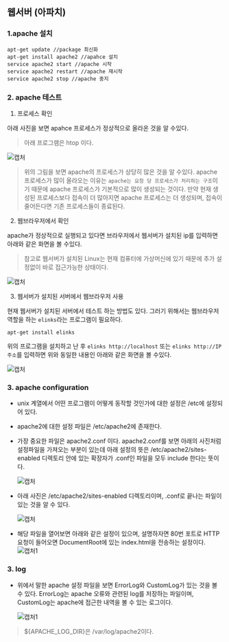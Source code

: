 ## 웹서버 (아파치)

### 1.apache 설치

```
apt-get update //package 최신화
apt-get install apache2 //apahce 설치
service apache2 start //apache 시작
service apache2 restart //apache 재시작
service apache2 stop //apache 중지
```

### 2. apache 테스트

1. 프로세스 확인

아래 사진을 보면 apahce 프로세스가 정상적으로 올라온 것을 알 수있다.
> 아래 프로그램은 htop 이다.

![캡처](https://user-images.githubusercontent.com/31675104/65374706-d1532300-dcc7-11e9-96d5-40d3a4272748.PNG)

> 위의 그림을 보면 apache의 프로세스가 상당히 많은 것을 알 수있다. apache 프로세스가 많이 올라오는 이유는 `apache는 요청 당 프로세스가 처리하는 구조`이기 때문에 apache 프로세스가 기본적으로 많이 생성되는 것이다. 만약 현재 생성된 프로세스보다 접속이 더 많아지면 apache 프로세스는 더 생성되며, 접속이 줄어든다면 기존 프로세스들이 종료된다.


2. 웹브라우저에서 확인

apache가 정상적으로 실행되고 있다면 브라우저에서 웹서버가 설치된 ip를 입력하면 아래와 같은 화면을 볼 수있다. 

> 참고로 웹서버가 설치된 Linux는 현재 컴퓨터에 가상머신에 있기 때문에 추가 설정없이 바로 접근가능한 상태이다.

![캡처](https://user-images.githubusercontent.com/31675104/65374780-b3d28900-dcc8-11e9-87ca-04da684ce62a.PNG)

3. 웹서버가 설치된 서버에서 웹브라우저 사용

현재 웹서버가 설치된 서버에서 테스트 하는 방법도 있다. 그러기 위해서는 웹브라우저 역할을 하는 `elinks`라는 프로그램이 필요하다.

```
apt-get install elinks
```

위의 프로그램을 설치하고 난 후 `elinks http://localhost` 또는 `elinks http://IP주소`를 입력하면 위와 동일한 내용인 아래와 같은 화면을 볼 수있다.

![캡처](https://user-images.githubusercontent.com/31675104/65374820-365b4880-dcc9-11e9-898d-aabb1ec4bed0.PNG)


### 3. apache configuration
 - unix 계열에서 어떤 프로그램이 어떻게 동작할 것인가에 대한 설정은 /etc에 설정되어 있다.
 - apache2에 대한 설정 파일은 /etc/apache2에 존재한다.
 - 가장 중요한 파일은 apache2.conf 이다. apache2.conf를 보면 아래의 사진처럼 설정파일을 가져오는 부분이 있는데 아래 설정의 뜻은 /etc/apache2/sites-enabled 디렉토리 안에 있는 확장자가 .conf인 파일을 모두 include 한다는 뜻이다.

     ![캡처](https://user-images.githubusercontent.com/31675104/65434595-098a6b00-de5a-11e9-9792-6fe69f30513d.PNG)

  - 아래 사진은 /etc/apache2/sites-enabled 디렉토리이며, .conf로 끝나는 파일이 있는 것을 알 수 있다.

    ![캡처](https://user-images.githubusercontent.com/31675104/65434869-83225900-de5a-11e9-8ef7-64fe419ea592.PNG)

- 해당 파일을 열어보면 아래와 같은 설정이 있으며, 설명하자면 80번 포트로 HTTP 요청이 들어오면 DocumentRoot에 있는 index.html을 전송하는 설정이다.
    ![캡처1](https://user-images.githubusercontent.com/31675104/65434596-0a230180-de5a-11e9-8d2f-41f5f2537557.PNG)

### 3. log
 - 위에서 말한 apache 설정 파일을 보면 ErrorLog와 CustomLog가 있는 것을 볼 수 있다. ErrorLog는 apache 오류와 관련된 log를 저장하는 파일이며, CustomLog는 apache에 접근한 내역을 볼 수 있는 로그이다.

    ![캡처1](https://user-images.githubusercontent.com/31675104/65434596-0a230180-de5a-11e9-8d2f-41f5f2537557.PNG)

 > ${APACHE_LOG_DIR}은 /var/log/apache2이다.


